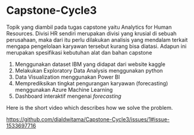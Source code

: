 # Capstone-Cycle3
Topik yang diambil pada tugas capstone yaitu Analytics for Human Resources. Divisi HR sendiri merupakan divisi yang krusial di sebuah perusahaan, maka dari itu perlu dilakukan analisis yang mendalam terkait mengapa pengelolaan karyawan tersebut kurang bisa diatasi. 
Adapun ini merupakan spesifikasi kebutuhan alat dan bahan capstone
1. Menggunakan dataset IBM yang didapat dari website kaggle
2. Melakukan Exploratory Data Analysis menggunakan python
3. Data Visualization menggunakan Power BI
4. Memprediksikan tingkat pengurangan karyawan (forecasting) menggunakan Azure Machine Learning
5. Dashboard interaktif mengenai _forecasting_

Here is the short video which describes how we solve the problem.

https://github.com/dialdwitama/Capstone-Cycle3/issues/1#issue-1533697716

